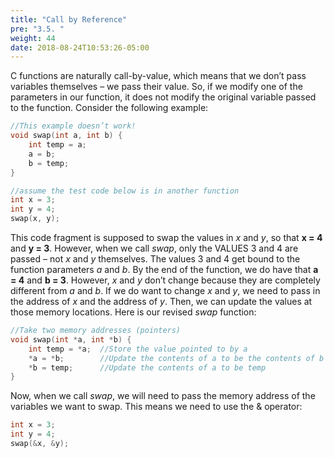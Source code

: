 ```yaml
---
title: "Call by Reference"
pre: "3.5. "
weight: 44
date: 2018-08-24T10:53:26-05:00
---
```


C functions are naturally call-by-value, which means that we don’t pass variables themselves –
we pass their value. So, if we modify one of the parameters in our function, it does not modify
the original variable passed to the function. Consider the following example:

```c
//This example doesn’t work!
void swap(int a, int b) {
	int temp = a;
	a = b;
	b = temp;
}

//assume the test code below is in another function
int x = 3;
int y = 4;
swap(x, y);
```

This code fragment is supposed to swap the values in *x* and *y*, so that **x = 4** and **y = 3**.
However, when we call *swap*, only the VALUES 3 and 4 are passed – not *x* and *y* themselves.
The values 3 and 4 get bound to the function parameters *a* and *b*. By the end of the function, we
do have that **a = 4** and **b = 3**. However, *x* and *y* don’t change because they are completely
different from *a* and *b*.
If we do want to change *x* and *y*, we need to pass in the address of *x* and the address of *y*. Then,
we can update the values at those memory locations. Here is our revised *swap* function:

```c
//Take two memory addresses (pointers)
void swap(int *a, int *b) {
	int temp = *a; 	//Store the value pointed to by a
	*a = *b; 		//Update the contents of a to be the contents of b
	*b = temp; 		//Update the contents of a to be temp
}
```

Now, when we call *swap*, we will need to pass the memory address of the variables we want to
swap. This means we need to use the & operator:

```c
int x = 3;
int y = 4;
swap(&x, &y);
```